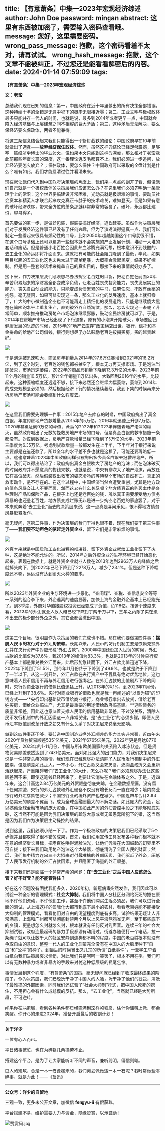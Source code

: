title: 【有意萧条】中集—2023年宏观经济综述
author: John Doe
password: mingan
abstract: 这里有东西被加密了，需要输入密码查看哦。
message: 您好，这里需要密码。
wrong_pass_message: 抱歉，这个密码看着不太对，请再试试。
wrong_hash_message: 抱歉，这个文章不能被纠正，不过您还是能看看解密后的内容。
date: 2024-01-14 07:59:09
tags:
---
**【有意萧条】中集—2023年宏观经济综述**<!--more-->

**文：老蛮**

总结我们现在已知的信息：第一，中国政府在近十年里做出的所有决策全部错误，这种持续十年的全错是无意中犯下的概率无限接近零；第二，工业文明与极权政体最多只能并存一代人的时间，也就是说，最多到2014年或者更早一点，中国就会陷入经济基础与上层建筑之间不相容的巨大矛盾；第三，这种矛盾无法解决，要么保经济要么保政体，两者不能兼得。

将这三条信息结合起来我们只能得出一个斩钉截铁的结论：中国政府早在10年前就做出了选择——**放弃经济保住政体**。然而，虽然这样的结论已经足够震撼，足够写一篇经济学博士的毕业论文，但如果本文只能到这样的深度，那么相对于老蛮我此前那些年度长篇的深度，这一番理论连皮毛都算不上。我们必须进一步追问，放弃经济要怎么放弃？；保住政体，要怎么保住？中国政府可以采取的全盘计划是什么？唯有如此，我们才能厘清过往并看清未来。

现在就让我们代入到中国政府决策层的角度上，我们来一点点的剖开了看，假设我们自己就是一个极权政体的决策层我们应该怎么办？在这里我们必须先明确一条管理学上的常识：这个世界要搞建设非常困难，光动员就是极艰难的事情，要动员社会资本和精英人才联合起来攻克真正卡脖子的技术难关，难如登天。但是如果有意的破坏经济秩序，带来全方位的萧条那就非常非常的容易了。破坏，永远都比建设，容易得多。

首先要做的第一步，是做好包装，假装要搞好经济，追欧赶美。虽然作为决策层我们对于发展经济这件事已经没有了任何兴趣，但为了演戏演得逼真一点，我们可以制定一些看起来很具有煽动性的口号，比如2050年超越美国这个口号就很不错，在这个口号基础上还可以编造一些根本就不会实施的产业发展计划，堆砌一大堆的套话和废话。但是普通小老百姓会因此热血沸腾充满幻想，根本意识不到残酷的、去工业化的命运即将扑面而来。这就把有可能的社会阻力降到了最低，毕竟，如果明目张胆的去工业化这也未免太过于简单粗暴，大概率会激起民变，结果不好控制。但是用一整套的话术来掩盖自己的真实目的，那接下来的事情就好办多了。

接下来，作为决策层我们必须想尽办法掏空老百姓的口袋，把老百姓在前面30年辛苦积累起来的净财富全都变成净负债，让老百姓丧失投资能力，丧失发展实业的能力，丧失自由创业的能力，只能变成负债累累的牛马，任劳任怨，不敢有丝毫的抱怨。毫无疑问，如果可以实现这一条，那么工业化的发展速度，基本上就归零了，广大的中小微制造企业也不可能再走上精细化的发展道路，只能是继续傻大黑粗在简陋的水平上重复生产，直到被外界自然淘汰。那么，怎么实现这一条呢？非常简单，顺水推舟推动房地产市场泡沫继续膨胀，鼓动全民炒房就可以了。于是，2014年在房地产市场已经出现了下行迹象，原有的小泡沫开始破灭，市场要回归健康发展的轨迹的时候，2015年的“地产去库存”政策横空出世，银行、信托和基金拼命的给地产公司借钱，银行则想尽了办法鼓励老百姓按揭买房，买的越贵越好。

![](/images/20240114001.png)

于是泡沫被迅速吹大，商品房年销量从2014年的7.6万亿暴增到2021年的18.2万亿，到了这个时刻，老百姓的钱包都被抽空了，根本无力再支撑市场。于是泡沫当即破灭，市场迅速萎缩，2022年的商品房销量下降到13.3万亿的水平，2023年前11个月的销量10.5万亿，预计全年销量11万亿出头，大致回到2016年的水平。比较起来，这种萎缩幅度还远远不够，接下来必然还会继续大幅萎缩，萎缩到2014年的成交规模是必须的，然后根据经济下行的情况继续萎缩，我到下集的时候再来分析房地产市场可能会萎缩到什么程度去。

![](/images/20240114002.png)

在这里我们需要先理解一件事：2015年地产去库存的时候，中国政府掏出了真金白银，年度的房地产贷款增量从2015年的5万亿，2016年就迅速上升到7万亿，2020年甚至达到9万亿的峰值。此后的2022年和2023年伴随着地产泡沫的破灭，虽然政府喊出了无数的挽救房地产市场的口号，但是真金白银的救市措施一条都没有。对应到数据上，房地产贷款增量已经下降到了6万亿的水平，2023年前三季度为6.35万亿。考虑到贷款增量一般都发生在上半年，下半年对于银行来说主要都是在追还款了，所以全年的水平差不多也就是这样了，可能还要再略低一点。这也意味着2023年中国政府同样没有掏出多少真金白银去拯救房地产。所以，我们可以得出结论了：政府掏出真金白银吹大了房地产的泡沫；而在泡沫破灭的时候政府并不愿意真的掏钱来救，也就是说，中央有意吹大了地产泡沫，再放任它在高位破灭，然后假装做出救市的姿态冷冷的等待整个市场的自然死亡。真正的救市动作，是不存在的。在这个过程中，中国经济当然会遭受重创，尤其是地方政府债务风暴会让人不寒而栗，然而这又有什么关系呢？地方债真正的购买主体是各种理财产品和保险产品，在根子上也还是老百姓的钱，所以真正需要承受地方债务风暴的也还是老百姓，地方债变成烂账无非是进一步掏空老百姓的家底罢了，对于本来就奔着“去工业化”而去的决策层来说，这一点真是喜闻乐见，恨不得地方债务风暴赶紧发作。

毫无疑问，这第二件事，作为决策层的我们干得也很不错，现在我们要干第三件事了——**我们要不动声色的驱赶走外资企业**，留下它们是非常麻烦的事情。

![](/images/20240114003.png)

外资本来就是中国启动工业化进程的推进器，留下外资企业就给工业化留下了火种，这是绝对不能允许的。所以，2014年之后外资企业的生存环境已经开始恶化起来，表现在数据上，就是外资企业就业人数在2013年达到2963万人的峰值之后就掉头向下，到2022年已经下降到了2278万人，减少了23.1%。但是这种下降幅度还不够，远远没有达到消灭火种的要求。

![](/images/20240114004.png)

所以2023年外资企业的生存环境进一步恶化，“查间谍”、查税、查信息安全等等一系列的组合拳下来，外企逃离的速度显著，加快上海的金融外企基本上已经跑光了。到3季度，外商对华直接股权投资已经变成了负值，负118亿。按这个速度来看，2023年的外企就业人数大概已经下降到了两千万以下，三年之内除了实在撤不出去的极少部分外企之外，其它全都会撤出中国。

![](/images/20240114005.png)

这第三个目标，很明显作为决策层的我们完成也不错。现在我们要做第四件事：**摆脱人民币的发行对于外汇的依赖**。长期以来，人民币的发行机制主要是依赖兑换外汇并在央行资产中对应形成“外汇占款”。2000年中国还没加入世贸的时候，外汇占款的比值仅为37.6%，到2013年的峰值为83.3%，也就是2013年的时候央行资产基本上都是靠兑换外汇而来，此后形势急转而下，外汇占款比值迅速下降，2022年下降到了51.5%，到今年11月份终于下降到了49.9%，也就是终于下降到了一半以下。从这一刻开始，外汇占款在央行资产中不再具有绝对优势地位，这也意味着人民币信用不再与外汇信用进行强绑定。在外汇占款的比值剧烈下降的同时，央行对商业银行的借款比值迅猛上升，从2013年的4.1%，到2023年11月份，已经上升到了38.6%。央行对商业银行的借款也就是我一再阐述的“以债为锚”的印钱方式——**央行印出基础货币借给商业银行，商业银行拿出去放贷，借给老百姓买房，借给企业搞生产，尤其是最重要的用途借给政府搞基建。**这些债务的质量非常差，因此这也意味着支撑人民币的信用基础非常差。不过没关系，清除人民币发行机制中的外汇因素这一点非常关键，是“去工业化”的必须步骤，即便人民币汇率贬值到改革开放之初又有什么关系？对决策层来说毫无影响。

做到这四件事还不够，要知道中国制造业挣外汇顺差的能力其实非常强，近四年来2020年货物贸易顺差5351亿美元，2021年6765亿美元，2022年更是高达8776亿美元，2023年的1-11月份，中国与所有欧美国家的关系陷入冰冻状态，但是货物贸易顺差依然达到了7481亿美元。面对如此强大的出口能力，对我们决策层来说是一件非常头疼的事情，我们现在已经想尽办法清除了人民币发行机制中的外汇因素，但是顺差如此之大，一不小心，外汇占款又会死灰复，燃商品经济又会重新活跃起来，严重阻碍我们“去工业化”的大计，怎么办呢？我们必须想尽办法让这些顺差回不来，即使这笔钱已经回来了，也要让它消失在金融体系之外。于是，近四年来，这合计高达2.84万亿美元的外贸顺差彻底失踪，在金融数据层面，没有留下任何踪迹，央行的外汇占款和外汇储备不仅没有增长反而一直在减少；境内商业银行的外汇存款在减少；中国银行业的境外资产也在减少。中国近四年合计2.84万亿美元的顺差不翼而飞，成为全球金融圈最大的不解之谜。如此庞大的资金，足以撼动全球金融市场的庞大资金，在中国如此严厉的外汇管控手段之下能够彻底失踪，这当然不可能是因为我们决策层的疏忽大意或者无知愚蠢所犯下的错，这当然是因为我们作为决策层主动操控的结果。

说到这里，我们必须小结一下了。作为一个极权政府的决策层我们已经采取了5个步骤并且都取得了很不错的成果，首先，我们动用宣传工具发布各种我们根本就不在意的经济增长目标，把老百姓哄得满脸油光，让他们沉浸在大国崛起的幻梦里不可自拔；接下来我们动用地产泡沫这个大杀器，彻底清洗了全国人民的财富；然后，我们集中精力连出三个大招来对付最难搞的外部因素，我们驱赶了外企，压低了人民币发行机制的外汇占款因素，并且隐匿了海量的外汇顺差。

接下来我们还是面临一个非常严峻的问题：**在“去工业化”之后中国人应该怎么管？好不好管？能不能管得住？**

好在这个问题没有困扰我们多久，2020年初，新冠病毒突然发作，我们因此可以试验一种全新的管理模式：**社会大抑制**。我们将中国人分社区分网格死死的摁在原地不许他们流动，不许他们工作，甚至不许他们购买生活必须品，我们可以进行全面的测试，从上海这样的国际化大都市到底下最小的农村，看看老百姓能不能接受大抑制的管理模式，看看他们对自由的渴望程度到底有多高。试验结果无疑让人非常满意，上海和广州都可以彻底封禁两个月以上风平浪静鸦雀无声，至于那些底下的乡镇，更是想怎么封就怎么封，根本就没有任何反对的声音。连续三年的社会大抑制试验，政府连最起码的暴力手段都没有动用过，街道办随便打一个电话，拉一条绳子就可以让数千人的社区安静到连狗都不叫的程度。中国的老百姓根本就没有争取自由的意识，整整一代人的工业化启蒙完全没有在中国人的大脑里种下“自由”和“公平”的种子。到最后的时候冒出来几宗的所谓“白纸事件”，一些学生举着白纸向我们决策层哀求怜悯，对此我们只是呵呵一笑罢了，根本不用在乎。我们可以有无数种暴力或者非暴力的手段来对付这种低层级的摇尾乞怜。

事情发展到这个程度，“有意萧条”的国策，毫无疑问就已经到了收取最终成果的阶段了，作为决策层，我们已经洗干净了中国人的大脑，洗干净了他们的钱包，清洗了最难搞的外部因素，同时我们还试验了“社会大抑制”模式，把中国人死死的摁住，不用担心会有什么成规模的反抗。那么，“去工业化”，当然就已经是大势所趋，不可逆转。

如果你在决策层，看到各种条件都已经圆满到这样的程度，估计你连晚上做，都会笑醒。你开心的走进2024年，准备开启最后的收割计划！
- - -
**关于洋少**

一位有心人而已。

平日诸事繁忙，也在为碎银几两操劳不止。

搭建这个平台，是为了让大家能听听不同的声音，兼听则明，偏信则暗。

巨大的建筑，总是一木一石叠起来的，我们何尝做做这一木一石呢？我时常做些零碎事，就是为此！——《鲁迅》

---

**公众号：洋少的自留地** 

三观一致，更多未公开文章，加微信 **fengyu-ii** 有偿获取。

平台搭建不易，维护需要人力与资金，随缘赞赏，以示鼓励！

![赞赏码.jpg](/images/shang.jpg)